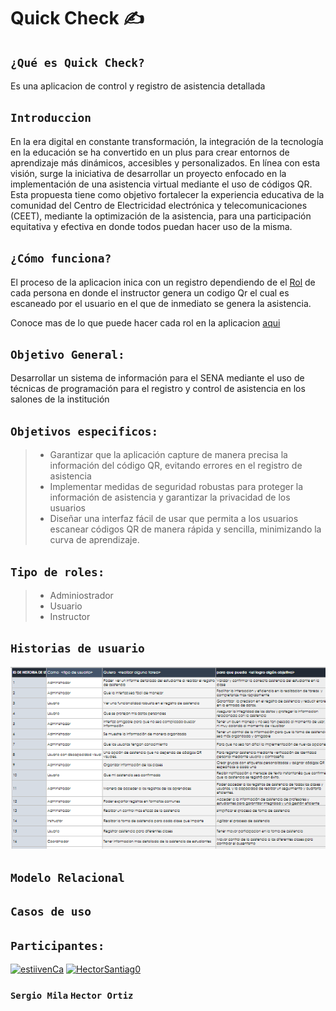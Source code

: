 # **Quick Check :writing_hand:**
## `¿Qué es Quick Check?`
Es una aplicacion de control y registro de asistencia detallada

## `Introduccion`
En la era digital en constante transformación, la integración de la tecnología en la educación se ha convertido en un plus para crear entornos de aprendizaje más dinámicos, accesibles y personalizados. En línea con esta visión, surge la iniciativa de desarrollar un proyecto enfocado en la implementación de una asistencia virtual mediante el uso de códigos QR. Esta propuesta tiene como objetivo fortalecer la experiencia educativa de la comunidad del Centro de Electricidad electrónica y telecomunicaciones (CEET), mediante la optimización de la asistencia, para una participación equitativa y efectiva en donde todos puedan hacer uso de la misma.
## `¿Cómo funciona?`
El proceso de la aplicacion inica con un registro dependiendo de el [Rol](https://github.com/estiivenCa/QuickCheck?tab=readme-ov-file#tipo-de-roles) de cada persona en donde el instructor genera un codigo Qr el cual es escaneado por el usuario en el que de inmediato se genera la asistencia.

Conoce mas de lo que puede hacer cada rol en la aplicacion [aqui](https://github.com/estiivenCa/QuickCheck?tab=readme-ov-file#historias-de-usuario)
## `Objetivo General:`
Desarrollar un sistema de información para el SENA mediante el uso de técnicas de programación para el registro y control de asistencia en los salones de la institución
## `Objetivos especificos:`
> - Garantizar que la aplicación capture de manera precisa la información del código QR, evitando errores en el registro de asistencia
> - Implementar medidas de seguridad robustas para proteger la información de asistencia y garantizar la privacidad de los usuarios
> - Diseñar una interfaz fácil de usar que permita a los usuarios escanear códigos QR de manera rápida y sencilla, minimizando la curva de aprendizaje.
## `Tipo de roles:`
> - Adminiostrador
> - Usuario
> - Instructor
## `Historias de usuario`
![](https://github.com/estiivenCa/QuickCheck/blob/main/historias-de-usuario.jpg)
## `Modelo Relacional`

## `Casos de uso`

## `Participantes:`
[![estiivenCa](https://www.shareicon.net/data/128x128/2016/11/29/858029_media_512x512.png)](https://github.com/estiivenCa)  [![HectorSantiag0](https://www.shareicon.net/data/128x128/2016/12/19/863662_media_512x512.png)](https://github.com/HectorSantiag0)
### `Sergio Mila` `Hector Ortiz`
